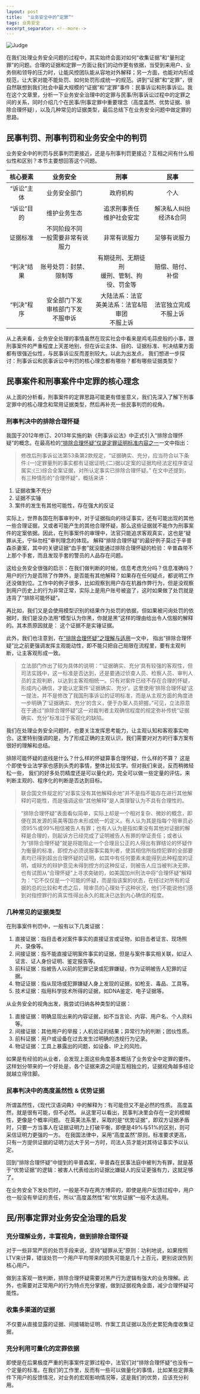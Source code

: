```yaml
---
layout: post
title:  "业务安全中的“定罪”"
tags: 业务安全
excerpt_separator: <!--more-->
---
```

![Judge](/posts/stablediff.jpg "Judge with stableDifussion")

在我们处理业务安全问题的过程中，其实始终会面对如何“收集证据”和“量刑定罪”的问题。合理的证据和定罪一方面让我们的动作更有依据，当受到来用户、业务侧和领导的压力时，让能风控团队能从容地对外解释；另一方面，也能对内形成规范，让大家对能不能处罚、如何处罚形成统一的规范。讲到“证据”和“定罪”，很自然联想到我们社会中最大规模的“证据”和“定罪”事件：民事诉讼和刑事诉讼。我在这个文章里，分析一下业务安全治理中的定罪与民事/刑事诉讼过程中的定罪之间的关系，同时介绍几个在民事/刑事定罪中重要理念（高度盖然、优势证据、排除合理怀疑），以及几种常见的证据类型，最后总结下在业务安全问题中做定罪的思路。<!--more-->


## 民事判罚、刑事判罚和业务安全中的判罚
业务安全中的判罚与民事判罚更接近，还是与刑事判罚更接近？互相之间有什么相似性和区别？本节主要想回答这个问题。

|  核心要素      |  业务安全  |  刑事  |  民事  |
|  :-----: | :-------:      | :-------:  |  :-------:  |
| “诉讼”主体  | 业务安全部门 | 政府机构 | 个人 |
| “诉讼”目的  | 维护业务生态 | 追求刑事责任 <br>维护社会安定 | 解决私人纠纷<br>经济&合同 |
| 证据标准  | 不同阶段不同<br>一般需要非常有说服力 | 非常有说服力 | 足够有说服力 |
| “判决”结果  | 账号处罚：封禁、限制等 | 有期徒刑、无期徒刑<br>缓刑、管制、拘役、罚金等 | 赔偿、赔付、补偿 |
| “判决”程序  | 安全部门下发<br>审核部门下发<br>不服申诉 | 大陆法系：法官<br>英美法系：法官&陪审团<br>不服上诉 | 法官独立完成<br>不服上诉 |


从上表来看，业务安全处理的事情虽然在现实社会中看来是鸡毛蒜皮般的小事，跟刑事案件的严重程度上天差地别，但在诉讼主体、目的、证据标准、判决结果方面都有很强近似性，与民事诉讼反而差别较大。以此为出发点， 我们想进一步探讨：刑事诉讼和民事诉讼中判罚的核心理念都有哪些？都有哪些证据类型？

##  民事案件和刑事案件中定罪的核心理念
从上面的分析看，刑事案件的定罪思路可能更有借鉴意义，我们先深入了解下刑事定罪中的核心理念和常用证据类型，然后再补充一些民事判罚的视角。

### 刑事判决中的排除合理怀疑
我国于2012年修订、2013年实施的新《刑事诉讼法》中正式引入“排除合理怀疑”的概念。在最高检的[“排除合理怀疑”仅是定罪证明标准内容之一]一文中指出：
> 修改后刑事诉讼法第53条第2款规定，“证据确实、充分，应当符合以下条件:(一)定罪量刑的事实都有证据证明;(二)据以定案的证据均经法定程序查证属实;(三)综合全案证据，对所认定事实已排除合理怀疑。”
在文中还提到，有三种情形的“合理怀疑”，概括来讲：
1. 证据收集不充分
2. 证据不实锤
3. 案件的发生有其他可能性，存在强大的反证

实际上，世界各国在刑事审判中，对于证据指向的待证事实，还有可能出现的其他一些合理证据，又或者可能产生的其他合理怀疑，那么这些证据就不能作为刑事案件的定案依据。因此，在刑事案件的审理中，法官只能追求客观真实，这也是“疑罪从无，宁纵勿枉”审判理念的体现。
解释“排除合理怀疑”的最好例子莫过于辛普森杀妻案，其中的关键证据“血手套”就没能通过排除合理怀疑的检验：辛普森带不上那个手套，而且发现手套的警员的人品存在问题。

这给业务安全很强的启示：在我们做判断的时候，信息考虑充分吗？信息准确吗？用户的行为是否除了作弊外，是否能有其他解释？如果存在任何疑点，都说明工作还没做到位。工作中的例子很多，比如观察到用户存在机器作弊行为，但是没观察到用户历史上的行为非常正常，实际上是用户账号被盗了，这时如果做了处罚就是违背了“排除可能怀疑”。

再比如，我们又是会使用模型识别的结果作为处罚的依据，但如果被问询处罚的依据时，我们是没办法用“模型认为你黑，你就是黑”这样的理由给出令人信服的解释的。其本质原因就是： 这个证据不是实锤证据。

此外，我们也注意到，在[“排除合理怀疑”之理解与适用]一文中， 指出“排除合理怀疑”比之前更强调发挥主观能动性，即不能只把自己局限在流程里，要有主观判断，让主客观形成一致。
> 立法部门作出了较为具体的说明：“‘证据确实、充分’具有较强的客观性，但司法实践中，这一标准是否达到，还是要通过侦查人员、检察人员、审判人员的主观判断，以达到主客观相统一。只有对案件已经不存在合理的怀疑，形成内心确信，才能认定案件‘证据确实、充分’。这里使用‘排除合理怀疑’这一提法，并不是修改了我国刑事诉讼的证明标准，而是从主观方面的角度进一步明确了‘证据确实、充分’的含义，便于办案人员把握。”可见，立法原意在于通过“排除合理怀疑”这一对裁判者主观确信程度的规定弥补传统“证据确实、充分”标准过于客观化的缺陷。

我们在处理业务安全问题时，也要关注发挥思考能力，让主观认知和客观事实吻合。这里特别强调的是，为了形成正确的主观认识，我们需要对对方的行事方案有很好的理解和总结。

排除可能怀疑的底线是什么？什么样的怀疑算事合理怀疑，什么样的不算？ 这是个即使专业法学家也感到头秃的事情，整体比较玄学。但对我们来说，反而稍微轻松一些， 我们的好多处罚精度还是可以量化的，完全可以做一些定量的评估，来判断主观的、程序化的判断是否达到目标。
>联合国文件规定的“对事实没有其他解释余地”并不是指不能存在进行其他解释的可能性，而是强调这些“其他解释”是人类理智认为不具有合理性的。

>“排除合理怀疑”表面看似简单，实际上却是一个相对复杂、微妙的概念，即便在其发源的英美等国亦未形成统一的定义。有人认为其是指每个陪审员必须95%或99%相信被告人有罪；也有人认为是指如果没有其他对证据的解释是合理的，则起诉方已经完成了证明被告人有罪的举证责任；或者认为“排除合理怀疑”就是将能阻止一个合理且公正的人得出有罪结论的怀疑作为衡量的标准，即控方必须说服事实裁判者，使其相信所指控犯罪的全部要素均已得到超出合理怀疑的证明，如其中有任何要素未能得到此种程度的证明，或辩方的辩护意见未得到控方的这种反证，则被告人应当被判决无罪。也有试图从“合理怀疑”上寻求突破的，如美国加州刑法中将“合理怀疑”解释为：“它不仅仅是一个可能的怀疑，而是指该案的状态，在经过对所有的证据的总的比较和考虑之后，陪审员的心理处于这种状况，他们不能说他们感到对指控罪行的真实性得出永久的裁决已达到内心确信的程度。



### 几种常见的证据类型
在刑事案件判罚中，一般有以下几类证据：
1. 直接证据：指目击者对案件事实的直接证言或证物，如目击者证言、现场照片、录像等。
2. 间接证据：指不能直接证明案件事实的证据，但是与案件事实相关联，如证人证言、证人身份证明、鉴定报告等。
3. 前科证据：指被告人以前的犯罪记录或犯罪嫌疑，作为证明被告人犯罪的证据。
4. 物证证据：指从现场或犯罪嫌疑人身上发现的证据，如枪支、毒品、工具等。
5. 技术证据：指用科学技术所得的证据，如DNA鉴定、电子证据等。

从业务安全的视角出发，我尝试归纳各种类型的证据：
1. 直接证据：明确显现出来的内容证据，如不当言论、内容、用户名、个人资料等。
2. 间接证据：其他用户的举报；人机验证的结果；异常行为的判断；团伙性质。
3. 前科证据：用户或设备在过去发生过明确的违规行为记录。
4. 物证证据：工具上暴露出的问题，如设备、IP上的风险。

如果是有经验的从业者，会发现上面这些角度基本概括了业务安全中定罪的要件。这样划分带来的一个好处是，各个证据来源之间是互相独立的，证据视角越多结论就越立得住脚。


### 民事判决中的高度盖然性 & 优势证据
所谓盖然性，《现代汉语词典》中的解释为：有可能但又不是必然的性质。
高度盖然，就是很有可能，但不必然。
从这里可以看出，民事判决里会存在一定的模糊性，更像是个概率问题。
在英美法系里，采取的是“优势证据”，即双方证据矛盾时，只要一方当事人在证据证明力上打破平衡，即便是49%与51%的区别，则可采信证明力更强的一方。
在我国法律中，采用“高度盖然”原则，标准要求更高，只有一方提供证据的证明力远大于另一方时，司法人员才能对其待证事实予以认定。

回到“排除合理怀疑”中提到的辛普森案，辛普森在民事法庭中被判为有罪，就是基于“优势证据”的逻辑：被害人代表给出的证据比嫌疑人的反证更强有力，这就足够了。

在业务安全下发处罚时，一般是不存在两方博弈的，即使是用户反馈过程中，用户也一般没有举证的责任，所以“高度盖然性”和“优势证据”一般不太适用。

##  民/刑事定罪对业务安全治理的启发 

### 充分理解业务，丰富视角，做到排除合理怀疑
对于一些非常严厉的处罚手段来说，坚持“疑罪从无”原则：功利地说，如果按照LTV来计算，错误处罚一个用户平均带来的损失可能是几十上百元，更别说误伤到核心用户。

做到主客观一致判断，排除合理怀疑需要对黑产行为逻辑有强大的业务理解。此外，也需要对正常用户的行为特点充分掌握，做到证据视角全面，减少合理怀疑可能性。

### 收集多渠道的证据
不仅要从直接显露的证据、间接辅助证明、作案工具证据以及历史累犯角度收集证据，


### 充分利用可量化的定罪依据
即使是在后果极度严重的刑事案件定罪过程中，法官们对“排除合理怀疑”也没有一个定量的标准。在我们的工作里，反而有一些可以做量化的事情，比如某些定罪条件下用户的反馈情况，对业务的宏观影响情况等，这是我们的优势，应该充分利用。



[Henry Lee's Crime Scene Handbook]: https://book.douban.com/subject/1507415/
[“排除合理怀疑”仅是定罪证明标准内容之一]: https://www.spp.gov.cn/llyj/201311/t20131108_64228.shtml
[“排除合理怀疑”之理解与适用]: https://www.spp.gov.cn/llyj/201502/t20150226_91597.shtml